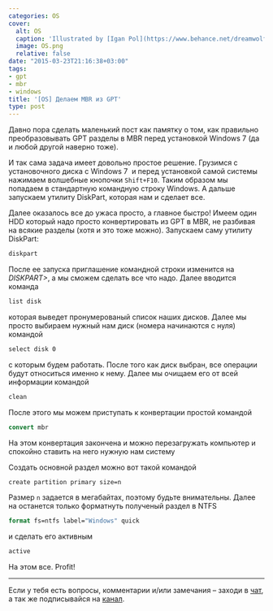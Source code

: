```yaml
---
categories: OS
cover:
  alt: OS
  caption: 'Illustrated by [Igan Pol](https://www.behance.net/dreamwolf97d61e)'
  image: OS.png
  relative: false
date: "2015-03-23T21:16:38+03:00"
tags:
- gpt
- mbr
- windows
title: '[OS] Делаем MBR из GPT'
type: post
---
```


Давно пора сделать маленький пост как памятку о том, как правильно преобразовывать GPT разделы в MBR перед установкой Windows 7 (да и любой другой наверно тоже).

И так сама задача имеет довольно простое решение. Грузимся с установочного диска с Windows 7  и перед установкой самой системы нажимаем волшебные кнопочки `Shift+F10`. Таким образом мы попадаем в стандартную командную строку Windows. А дальше запускаем утилиту DiskPart, которая нам и сделает все.

Далее оказалось все до ужаса просто, а главное быстро! Имеем один HDD который надо просто конвертировать из GPT в MBR, не разбивая на всякие разделы (хотя и это тоже можно). Запускаем саму утилиту DiskPart:

```cmd
diskpart
```

После ее запуска приглашение командной строки изменится на *DISKPART\>*, а мы сможем сделать все что надо. Далее вводится команда

```cmd
list disk
```

которая выведет пронумерованый список наших дисков. Далее мы просто выбираем нужный нам диск (номера начинаются с нуля) командой

```cmd
select disk 0
```

с которым будем работать. После того как диск выбран, все операции будут относиться именно к нему. Далее мы очищаем его от всей информации командой

```cmd
clean
```

После этого мы можем приступать к конвертации простой командой

```cmd
convert mbr
```

На этом конвертация закончена и можно перезагружать компьютер и спокойно ставить на него нужную нам систему

Создать основной раздел можно вот такой командой

```cmd
create partition primary size=n
```

Размер `n` задается в мегабайтах, поэтому будьте внимательны. Далее на останется только форматнуть полученый раздел в NTFS

```cmd
format fs=ntfs label="Windows" quick
```

и сделать его активным

```cmd
active
```

На этом все. Profit!

---
Если у тебя есть вопросы, комментарии и/или замечания – заходи в [чат](https://ttttt.me/jtprogru_chat), а так же подписывайся на [канал](https://ttttt.me/jtprogru_channel).
